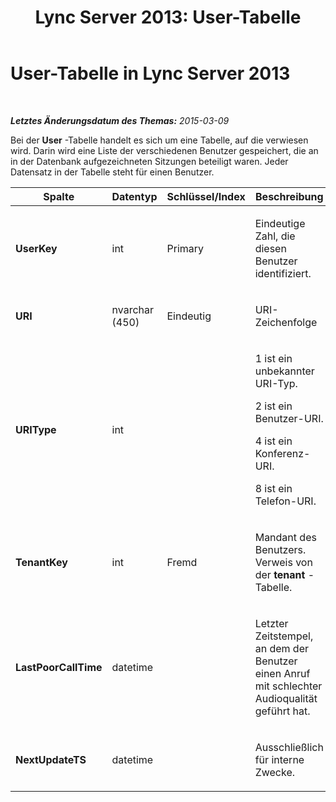 ﻿---
title: 'Lync Server 2013: User-Tabelle'
TOCTitle: User-Tabelle
ms:assetid: 6b52047e-286d-47ab-b7bc-a9b266f62d82
ms:mtpsurl: https://technet.microsoft.com/de-de/library/Gg398505(v=OCS.15)
ms:contentKeyID: 49294310
ms.date: 05/19/2016
mtps_version: v=OCS.15
ms.translationtype: HT
---

# User-Tabelle in Lync Server 2013

 

_**Letztes Änderungsdatum des Themas:** 2015-03-09_

Bei der **User** -Tabelle handelt es sich um eine Tabelle, auf die verwiesen wird. Darin wird eine Liste der verschiedenen Benutzer gespeichert, die an in der Datenbank aufgezeichneten Sitzungen beteiligt waren. Jeder Datensatz in der Tabelle steht für einen Benutzer.


<table>
<colgroup>
<col style="width: 25%" />
<col style="width: 25%" />
<col style="width: 25%" />
<col style="width: 25%" />
</colgroup>
<thead>
<tr class="header">
<th><strong>Spalte</strong></th>
<th><strong>Datentyp</strong></th>
<th><strong>Schlüssel/Index</strong></th>
<th><strong>Beschreibung</strong></th>
</tr>
</thead>
<tbody>
<tr class="odd">
<td><p><strong>UserKey</strong></p></td>
<td><p>int</p></td>
<td><p>Primary</p></td>
<td><p>Eindeutige Zahl, die diesen Benutzer identifiziert.</p></td>
</tr>
<tr class="even">
<td><p><strong>URI</strong></p></td>
<td><p>nvarchar (450)</p></td>
<td><p>Eindeutig</p></td>
<td><p>URI-Zeichenfolge</p></td>
</tr>
<tr class="odd">
<td><p><strong>URIType</strong></p></td>
<td><p>int</p></td>
<td><p></p></td>
<td><p>1 ist ein unbekannter URI-Typ.</p>
<p>2 ist ein Benutzer-URI.</p>
<p>4 ist ein Konferenz-URI.</p>
<p>8 ist ein Telefon-URI.</p></td>
</tr>
<tr class="even">
<td><p><strong>TenantKey</strong></p></td>
<td><p>int</p></td>
<td><p>Fremd</p></td>
<td><p>Mandant des Benutzers. Verweis von der <strong>tenant</strong> -Tabelle.</p></td>
</tr>
<tr class="odd">
<td><p><strong>LastPoorCallTime</strong></p></td>
<td><p>datetime</p></td>
<td><p></p></td>
<td><p>Letzter Zeitstempel, an dem der Benutzer einen Anruf mit schlechter Audioqualität geführt hat.</p></td>
</tr>
<tr class="even">
<td><p><strong>NextUpdateTS</strong></p></td>
<td><p>datetime</p></td>
<td><p></p></td>
<td><p>Ausschließlich für interne Zwecke.</p></td>
</tr>
</tbody>
</table>

